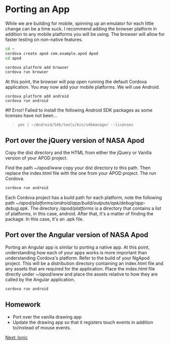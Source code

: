 # Porting an App

While we are building for mobile, spinning up an emulator for each little change can be a time suck. I recommend adding the browser platform in addition to any mobile platforms you will be using. The browser will allow for faster testing on non-native features.

```sh
cd ~
cordova create apod com.example.apod Apod
cd apod

cordova platform add browser
cordova run browser
```

At this point, the browser will pop open running the default Cordova application. You may now add your mobile platforms. We will use Android.

```
cordova platform add android
cordova run android
```

#If Error! Failed to install the following Android SDK packages as some licenses have not been... 
> ```yes | ~/Android/Sdk/tools/bin/sdkmanager --licenses``` 

## Port over the jQuery version of NASA Apod

Copy the dist directory and the HTML from either the jQuery or Vanilla version of your APOD project.

Find the path *~/apod/www* copy your dist directory to this path. Then replace the index.html file with the one from your APOD project. The run Cordova.

```sh
cordova run android
```

Each Cordova project has a build path for each platform, note the following path *~/apod/platforms/android/app/build/outputs/apk/debug/app-debug.apk*. The directory */apod/platforms* is a directory that contains a list of platforms, in this case, android. After that, it's a matter of finding the package. In this case, it's an .apk file.


## Port over the Angular version of NASA Apod

Porting an Angular app is similar to porting a native app. At this point, understanding how each of your apps works is more important than understanding Cordova's platform. Refer to the build of your NgApod project. This will be a distribution directory containing an index.html file and any assets that are required for the application. Place the index.html file directly under *~/apod/www* and place the assets relative to how they are called by the Angular application.

```sh
cordova run android
```

## Homework

* Port over the vanilla drawing app
* Update the drawing app so that it registers touch events in addition to/instead of mouse events.

[Next: Ionic](/16-Ionic/README.md)
